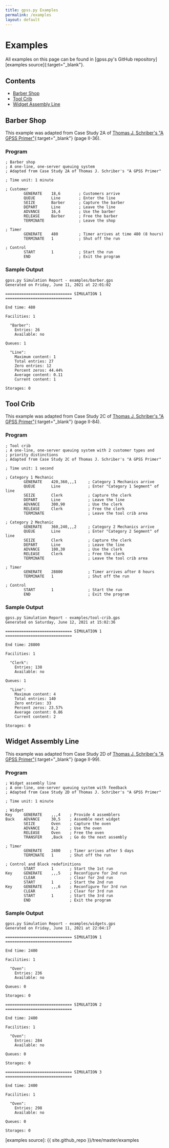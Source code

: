 ```yaml
---
title: gpss.py Examples
permalink: /examples
layout: default
---
```


# Examples
All examples on this page can be found in
[gpss.py's GitHub repository][examples source]{:target="_blank"}.

## Contents
- [Barber Shop](#barber-shop)
- [Tool Crib](#tool-crib)
- [Widget Assembly Line](#widget-assembly-line)

## Barber Shop
This example was adapted from Case Study 2A of
[Thomas J. Schriber's "A GPSS Primer"][gpss primer]{:target="_blank"}
(page <span class="roman-numeral">II</span>-36).

### Program
~~~
; Barber shop
; A one-line, one-server queuing system
; Adapted from Case Study 2A of Thomas J. Schriber's "A GPSS Primer"

; Time unit: 1 minute

; Customer
        GENERATE    18,6        ; Customers arrive
        QUEUE       Line        ; Enter the line
        SEIZE       Barber      ; Capture the barber
        DEPART      Line        ; Leave the line
        ADVANCE     16,4        ; Use the barber
        RELEASE     Barber      ; Free the barber
        TERMINATE               ; Leave the shop

; Timer
        GENERATE    480         ; Timer arrives at time 480 (8 hours)
        TERMINATE   1           ; Shut off the run

; Control
        START       1           ; Start the run
        END                     ; Exit the program
~~~

### Sample Output
~~~
gpss.py Simulation Report - examples/barber.gps
Generated on Friday, June 11, 2021 at 22:01:02

============================= SIMULATION 1 =============================

End time: 480

Facilities: 1

  "Barber":
    Entries: 26
    Available: no

Queues: 1

  "Line":
    Maximum content: 1
    Total entries: 27
    Zero entries: 12
    Percent zeros: 44.44%
    Average content: 0.11
    Current content: 1

Storages: 0
~~~

## Tool Crib
This example was adapted from Case Study 2C of
[Thomas J. Schriber's "A GPSS Primer"][gpss primer]{:target="_blank"}
(page <span class="roman-numeral">II</span>-84).

### Program
~~~
; Tool crib
; A one-line, one-server queuing system with 2 customer types and
; priority distinctions
; Adapted from Case Study 2C of Thomas J. Schriber's "A GPSS Primer"

; Time unit: 1 second

; Category 1 Mechanic
        GENERATE    420,360,,,1     ; Category 1 Mechanics arrive
        QUEUE       Line            ; Enter "Category 1 Segment" of line
        SEIZE       Clerk           ; Capture the clerk
        DEPART      Line            ; Leave the line
        ADVANCE     300,90          ; Use the clerk
        RELEASE     Clerk           ; Free the clerk
        TERMINATE                   ; Leave the tool crib area

; Category 2 Mechanic
        GENERATE    360,240,,,2     ; Category 2 Mechanics arrive
        QUEUE       Line            ; Enter "Category 2 Segment" of line
        SEIZE       Clerk           ; Capture the clerk
        DEPART      Line            ; Leave the line
        ADVANCE     100,30          ; Use the clerk
        RELEASE     Clerk           ; Free the clerk
        TERMINATE                   ; Leave the tool crib area

; Timer
        GENERATE    28800           ; Timer arrives after 8 hours
        TERMINATE   1               ; Shut off the run

; Control
        START       1               ; Start the run
        END                         ; Exit the program
~~~

### Sample Output
~~~
gpss.py Simulation Report - examples/tool-crib.gps
Generated on Saturday, June 12, 2021 at 15:02:36

============================= SIMULATION 1 =============================

End time: 28800

Facilities: 1

  "Clerk":
    Entries: 138
    Available: no

Queues: 1

  "Line":
    Maximum content: 4
    Total entries: 140
    Zero entries: 33
    Percent zeros: 23.57%
    Average content: 0.86
    Current content: 2

Storages: 0
~~~

## Widget Assembly Line
This example was adapted from Case Study 2D of
[Thomas J. Schriber's "A GPSS Primer"][gpss primer]{:target="_blank"}
(page <span class="roman-numeral">II</span>-99).

### Program
~~~
; Widget assembly line
; A one-line, one-server queuing system with feedback
; Adapted from Case Study 2D of Thomas J. Schriber's "A GPSS Primer"

; Time unit: 1 minute

; Widget
Key     GENERATE    ,,,4    ; Provide 4 assemblers
Back    ADVANCE     30,5    ; Assemble next widget
        SEIZE       Oven    ; Capture the oven
        ADVANCE     8,2     ; Use the oven
        RELEASE     Oven    ; Free the oven
        TRANSFER    ,Back   ; Go do the next assembly

; Timer
        GENERATE    2400    ; Timer arrives after 5 days
        TERMINATE   1       ; Shut off the run

; Control and Block redefinitions
        START       1       ; Start the 1st run
Key     GENERATE    ,,,5    ; Reconfigure for 2nd run
        CLEAR               ; Clear for 2nd run
        START       1       ; Start the 2nd run
Key     GENERATE    ,,,6    ; Reconfigure for 3rd run
        CLEAR               ; Clear for 3rd run
        START       1       ; Start the 3rd run
        END                 ; Exit the program
~~~

### Sample Output
~~~
gpss.py Simulation Report - examples/widgets.gps
Generated on Friday, June 11, 2021 at 22:04:17

============================= SIMULATION 1 =============================

End time: 2400

Facilities: 1

  "Oven":
    Entries: 236
    Available: no

Queues: 0

Storages: 0

============================= SIMULATION 2 =============================

End time: 2400

Facilities: 1

  "Oven":
    Entries: 284
    Available: no

Queues: 0

Storages: 0

============================= SIMULATION 3 =============================

End time: 2400

Facilities: 1

  "Oven":
    Entries: 298
    Available: no

Queues: 0

Storages: 0
~~~

[gpss primer]: https://hdl.handle.net/2027.42/7464
[examples source]: {{ site.github_repo }}/tree/master/examples
